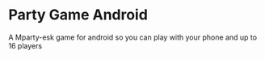 # Party Game Android

A Mparty-esk game for android so you can play with your phone and up to 16 players